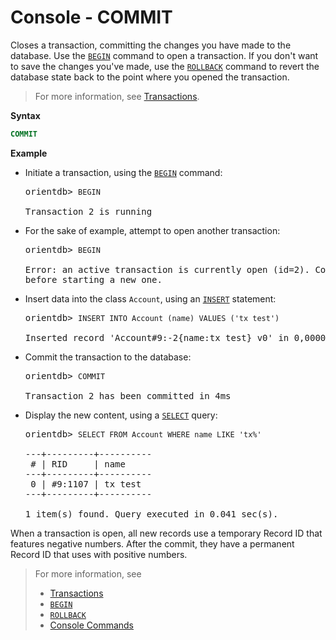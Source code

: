 <!-- proofread 2015-01-07 SAM -->

# Console - COMMIT

Closes a transaction, committing the changes you have made to the database.  Use the [`BEGIN`](Console-Command-Begin.md) command to open a transaction. If you don't want to save the changes you've made, use the [`ROLLBACK`](Console-Command-Rollback.md) command to revert the database state back to the point where you opened the transaction.

>For more information, see [Transactions](Transactions.md).

**Syntax**

```sql
COMMIT
```

**Example**

- Initiate a transaction, using the [`BEGIN`](Console-Command-Begin.md) command:

  <pre>
  orientdb> <code class="lang-sql userinput">BEGIN</code>

  Transaction 2 is running
  </pre>

- For the sake of example, attempt to open another transaction:

  <pre>
  orientdb> <code class="lang-sql userinput">BEGIN</code>

  Error: an active transaction is currently open (id=2). Commit or rollback 
  before starting a new one.
  </pre>

- Insert data into the class `Account`, using an [`INSERT`](SQL-Insert.md) statement:

  <pre>
  orientdb> <code class="lang-sql userinput">INSERT INTO Account (name) VALUES ('tx test')</code>

  Inserted record 'Account#9:-2{name:tx test} v0' in 0,000000 sec(s).
  </pre>

- Commit the transaction to the database:

  <pre>
  orientdb> <code class="lang-sql userinput">COMMIT</code>

  Transaction 2 has been committed in 4ms
  </pre>

- Display the new content, using a [`SELECT`](SQL-Query.md) query:

  <pre>
  orientdb> <code class="lang-sql userinput">SELECT FROM Account WHERE name LIKE 'tx%'</code>

  ---+---------+----------
   # | RID     | name
  ---+---------+----------
   0 | #9:1107 | tx test
  ---+---------+----------

  1 item(s) found. Query executed in 0.041 sec(s).
  </pre>

When a transaction is open, all new records use a temporary Record ID that features negative numbers.  After the commit, they have a permanent Record ID that uses with positive numbers.

>For more information, see
>
>- [Transactions](Transactions.md)
>- [`BEGIN`](Console-Command-Begin.md)
>- [`ROLLBACK`](Console-Command-Rollback.md)
>- [Console Commands](Console-Commands.md)
